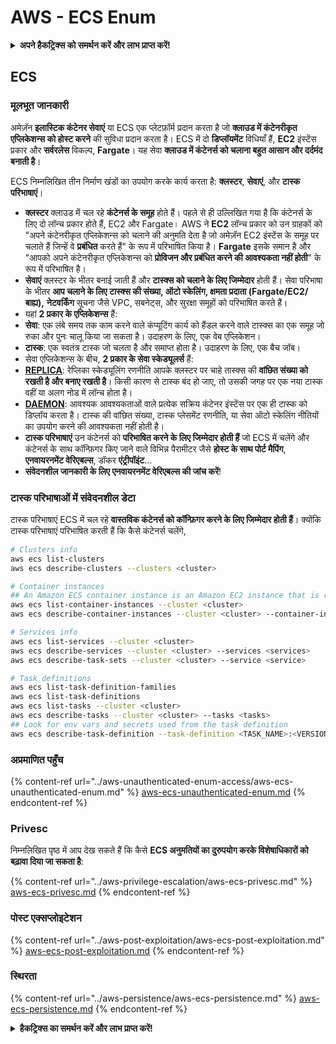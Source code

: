 # AWS - ECS Enum

<details>

<summary><strong>अपने हैकट्रिक्स को समर्थन करें और लाभ प्राप्त करें!</strong></summary>

* यदि आप अपनी कंपनी को **हैकट्रिक्स में विज्ञापित करना चाहते हैं** या यदि आप **PEASS के नवीनतम संस्करण को देखना चाहते हैं या HackTricks को PDF में डाउनलोड करना चाहते हैं** तो [**सदस्यता योजनाएं**](https://github.com/sponsors/carlospolop) देखें!
* [**आधिकारिक PEASS और HackTricks स्वैग**](https://peass.creator-spring.com) प्राप्त करें
* [**The PEASS Family**](https://opensea.io/collection/the-peass-family) की खोज करें, हमारा संग्रह अनन्य [**NFTs**](https://opensea.io/collection/the-peass-family)
* **शामिल हों** 💬 [**Discord समूह**](https://discord.gg/hRep4RUj7f) या [**टेलीग्राम समूह**](https://t.me/peass) या **फॉलो** करें मुझे **ट्विटर** 🐦 [**@carlospolopm**](https://twitter.com/carlospolopm)**.**
* **अपने हैकिंग ट्रिक्स साझा करें द्वारा PRs सबमिट करके** [**HackTricks**](https://github.com/carlospolop/hacktricks) और [**HackTricks Cloud**](https://github.com/carlospolop/hacktricks-cloud) github repos.

</details>

## ECS

### मूलभूत जानकारी

अमेज़ॅन **इलास्टिक कंटेनर सेवाएं** या ECS एक प्लेटफ़ॉर्म प्रदान करता है जो **क्लाउड में कंटेनरीकृत एप्लिकेशन्स को होस्ट करने** की सुविधा प्रदान करता है। ECS में दो **डिप्लॉयमेंट** विधियाँ हैं, **EC2** इंस्टेंस प्रकार और **सर्वरलेस** विकल्प, **Fargate**। यह सेवा **क्लाउड में कंटेनर्स को चलाना बहुत आसान और दर्दमंद बनाती है**।

ECS निम्नलिखित तीन निर्माण खंडों का उपयोग करके कार्य करता है: **क्लस्टर**, **सेवाएं**, और **टास्क परिभाषाएं**।

* **क्लस्टर** क्लाउड में चल रहे **कंटेनर्स के समूह** होते हैं। पहले से ही उल्लिखित गया है कि कंटेनर्स के लिए दो लॉन्च प्रकार होते हैं, EC2 और Fargate। AWS ने **EC2** लॉन्च प्रकार को उन ग्राहकों को "अपने कंटेनरीकृत एप्लिकेशन्स को चलाने की अनुमति देता है जो अमेज़ॅन EC2 इंस्टेंस के समूह पर चलाते हैं जिन्हें वे **प्रबंधित** करते हैं" के रूप में परिभाषित किया है। **Fargate** इसके समान है और "आपको अपने कंटेनरीकृत एप्लिकेशन्स को **प्रोविजन और प्रबंधित करने की आवश्यकता नहीं होती**" के रूप में परिभाषित है।
* **सेवाएं** क्लस्टर के भीतर बनाई जाती हैं और **टास्क्स को चलाने के लिए जिम्मेदार** होती हैं। सेवा परिभाषा के भीतर **आप चलाने के लिए टास्क्स की संख्या, ऑटो स्केलिंग, क्षमता प्रदाता (Fargate/EC2/बाह्य),** **नेटवर्किंग** सूचना जैसे VPC, सबनेट्स, और सुरक्षा समूहों को परिभाषित करते हैं।
* यहां **2 प्रकार के एप्लिकेशन्स** हैं:
* **सेवा**: एक लंबे समय तक काम करने वाले कंप्यूटिंग कार्य को हैंडल करने वाले टास्क्स का एक समूह जो रुका और पुनः चालू किया जा सकता है। उदाहरण के लिए, एक वेब एप्लिकेशन।
* **टास्क**: एक स्वतंत्र टास्क जो चलता है और समाप्त होता है। उदाहरण के लिए, एक बैच जॉब।
* सेवा एप्लिकेशन्स के बीच, **2 प्रकार के सेवा स्केड्यूलर्स** हैं:
* [**REPLICA**](https://docs.aws.amazon.com/AmazonECS/latest/developerguide/ecs\_services.html): रेप्लिका स्केड्यूलिंग रणनीति आपके क्लस्टर पर चाहे तास्क्स की **वांछित संख्या को रखती है और बनाए रखती है**। किसी कारण से टास्क बंद हो जाए, तो उसकी जगह पर एक नया टास्क वहीं या अलग नोड में लॉन्च होता है।
* [**DAEMON**](https://docs.aws.amazon.com/AmazonECS/latest/developerguide/ecs\_services.html): आवश्यक आवश्यकताओं वाले प्रत्येक सक्रिय कंटेनर इंस्टेंस पर एक ही टास्क को डिप्लॉय करता है। टास्क की वांछित संख्या, टास्क प्लेसमेंट रणनीति, या सेवा ऑटो स्केलिंग नीतियों का उपयोग करने की आवश्यकता नहीं होती है।
* **टास्क परिभाषाएं** उन कंटेनर्स को **परिभाषित करने के लिए जिम्मेदार होती हैं** जो ECS में चलेंगे और कंटेनर्स के साथ कॉन्फ़िगर किए जाने वाले विभिन्न पैरामीटर जैसे **होस्ट के साथ पोर्ट मैपिंग**, **एनवायरनमेंट वेरिएबल्स**, डॉकर **एंट्रीपॉइंट**...
* **संवेदनशील जानकारी के लिए एनवायरनमेंट वेरिएबल्स की जांच करें**!

### टास्क परिभाषाओं में संवेदनशील डेटा

टास्क परिभाषाएं ECS में चल रहे **वास्तविक कंटेनर्स को कॉन्फ़िगर करने के लिए जिम्मेदार होती हैं**। क्योंकि टास्क परिभाषाएं परिभाषित करती हैं कि कैसे कंटेनर्स चलेंगे,
```bash
# Clusters info
aws ecs list-clusters
aws ecs describe-clusters --clusters <cluster>

# Container instances
## An Amazon ECS container instance is an Amazon EC2 instance that is running the Amazon ECS container agent and has been registered into an Amazon ECS cluster.
aws ecs list-container-instances --cluster <cluster>
aws ecs describe-container-instances --cluster <cluster> --container-instances <container_instance_arn>

# Services info
aws ecs list-services --cluster <cluster>
aws ecs describe-services --cluster <cluster> --services <services>
aws ecs describe-task-sets --cluster <cluster> --service <service>

# Task definitions
aws ecs list-task-definition-families
aws ecs list-task-definitions
aws ecs list-tasks --cluster <cluster>
aws ecs describe-tasks --cluster <cluster> --tasks <tasks>
## Look for env vars and secrets used from the task definition
aws ecs describe-task-definition --task-definition <TASK_NAME>:<VERSION>
```
### अप्रमाणित पहुँच

{% content-ref url="../aws-unauthenticated-enum-access/aws-ecs-unauthenticated-enum.md" %}
[aws-ecs-unauthenticated-enum.md](../aws-unauthenticated-enum-access/aws-ecs-unauthenticated-enum.md)
{% endcontent-ref %}

### Privesc

निम्नलिखित पृष्ठ में आप देख सकते हैं कि कैसे **ECS अनुमतियों का दुरुपयोग करके विशेषाधिकारों को बढ़ावा दिया जा सकता है**:

{% content-ref url="../aws-privilege-escalation/aws-ecs-privesc.md" %}
[aws-ecs-privesc.md](../aws-privilege-escalation/aws-ecs-privesc.md)
{% endcontent-ref %}

### पोस्ट एक्सप्लोइटेशन

{% content-ref url="../aws-post-exploitation/aws-ecs-post-exploitation.md" %}
[aws-ecs-post-exploitation.md](../aws-post-exploitation/aws-ecs-post-exploitation.md)
{% endcontent-ref %}

### स्थिरता

{% content-ref url="../aws-persistence/aws-ecs-persistence.md" %}
[aws-ecs-persistence.md](../aws-persistence/aws-ecs-persistence.md)
{% endcontent-ref %}

<details>

<summary><strong>हैकट्रिक्स का समर्थन करें और लाभ प्राप्त करें!</strong></summary>

* यदि आप अपनी कंपनी को **हैकट्रिक्स में विज्ञापित करना चाहते हैं** या यदि आप **PEASS के नवीनतम संस्करण देखना चाहते हैं या HackTricks को PDF में डाउनलोड करना चाहते हैं** तो [**सदस्यता योजनाएं**](https://github.com/sponsors/carlospolop) देखें!
* [**आधिकारिक PEASS और HackTricks स्वैग**](https://peass.creator-spring.com) प्राप्त करें
* [**The PEASS Family**](https://opensea.io/collection/the-peass-family) का खोज करें, हमारा विशेष संग्रह [**NFTs**](https://opensea.io/collection/the-peass-family)
* **💬 [**Discord समूह**](https://discord.gg/hRep4RUj7f) या [**टेलीग्राम समूह**](https://t.me/peass) में शामिल हों या मुझे ट्विटर पर फ़ॉलो करें** 🐦 [**@carlospolopm**](https://twitter.com/carlospolopm)**.**
* **अपने हैकिंग ट्रिक्स साझा करें,** [**HackTricks**](https://github.com/carlospolop/hacktricks) और [**HackTricks Cloud**](https://github.com/carlospolop/hacktricks-cloud) github repos में PR जमा करके।

</details>
